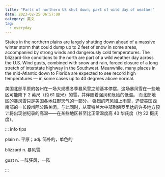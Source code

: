 ```yaml
---
title: "Parts of northern US shut down, part of wild day of weather"
date: 2023-02-25 06:57:00
category: 英文
tag:
  - everyday
---
```


States in the northern plains are largely shutting down ahead of a massive winter storm that could dump up to 2 feet of snow in some areas, accompanied by strong winds and dangerously cold temperatures. The blizzard-like conditions to the north are part of a wild weather day across the U.S. Wind gusts, combined with snow and rain, forced closure of a long stretch of interstate highway in the Southwest. Meanwhile, many places in the mid-Atlantic down to Florida are expected to see record high temperatures — in some cases up to 40 degrees above normal.

美国北部平原的各州在一场大规模冬季暴风雪之前基本停摆，这场暴风雪在一些地区可能降下 2 英尺（约 61 厘米）的雪，并伴随着强风和危险的低温。 而北部地区的暴风雪只是美国各地狂野天气的一部分。 强烈的阵风加上雨雪，迫使美国西南部的一长段州际公路关闭。与此同时，从亚特兰大中部到佛罗里达的许多地方预计将出现创纪录的高温——在某些地区甚至比正常温度高 40 华氏度（约 22 摄氏度）。

::: info tips

plain n. 平原；adj. 简朴的，单色的

blizzard n. 暴风雪

gust n. 一阵狂风，一阵

:::
